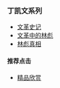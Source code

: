 ### 丁凯文系列
- [文革史记](https://summer200.github.io/content/DingKaiwen/DKW001)
- [文革中的林彪](https://summer200.github.io/content/DingKaiwen/DKW002)
- [林彪真相](https://summer200.github.io/content/DingKaiwen/DKW003)


#### 推荐点击
- [精品欣赏](https://summer200.github.io/content/main)
